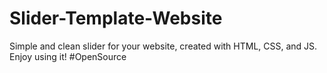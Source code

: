 # Slider-Template-Website
Simple and clean slider for your website, created with HTML, CSS, and JS. Enjoy using it! #OpenSource 
